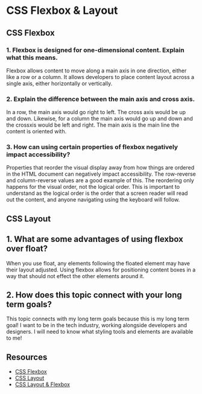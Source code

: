 # CSS Flexbox & Layout

## CSS Flexbox

### 1. Flexbox is designed for one-dimensional content. Explain what this means.
Flexbox allows content to move along a main axis in one direction, either like a row or a column. It allows developers to place content layout across a single axis, either horizontally or vertically.

### 2. Explain the difference between the main axis and cross axis.
In a row, the main axis would go right to left. The cross axis would be up and down. Likewise, for a column the main axis would go up and down and the crossxis would be left and right. The main axis is the main line the content is oriented with.

### 3. How can using certain properties of flexbox negatively impact accessibility?
Properties that reorder the visual display away from how things are ordered in the HTML document can negatively impact accessibility. The row-reverse and column-reverse values are a good example of this. The reordering only happens for the visual order, not the logical order. This is important to understand as the logical order is the order that a screen reader will read out the content, and anyone navigating using the keyboard will follow.

## CSS Layout

## 1. What are some advantages of using flexbox over float?
When you use float, any elements following the floated element may have their layout adjusted. Using flexbox allows for positioning content boxes in a way that should not effect the other elements around it. 

## 2. How does this topic connect with your long term goals?
This topic connects with my long term goals because this is my long term goal! I want to be in the tech industry, working alongside developers and designers. I will need to know what styling tools and elements are available to me! 

## Resources

- [CSS Flexbox](https://web.dev/learn/css/flexbox/)<br>
- [CSS Layout](https://web.dev/learn/css/layout/)<br>
- [CSS Layout & Flexbox](https://developer.mozilla.org/en-US/docs/Learn/CSS/CSS_layout/Flexbox)<br>
